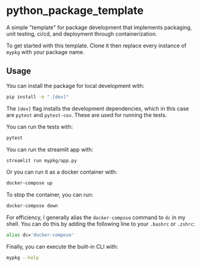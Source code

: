 # python_package_template

A simple "template" for package development that implements packaging, unit testing, ci/cd, and deployment through containerization.

To get started with this template. Clone it then replace every instance of `mypkg` with your package name.

## Usage

You can install the package for local development with:

```bash
pip install -e ".[dev]"
```

The `[dev]` flag installs the development dependencies, which in this case are `pytest` and `pytest-cov`. These are
used for running the tests.

You can run the tests with:

```bash
pytest
```

You can run the streamlit app with:

```bash
streamlit run mypkg/app.py
```

Or you can run it as a docker container with:

```bash
docker-compose up
```

To stop the container, you can run:

```bash
docker-compose down
```

For efficiency, I generally alias the `docker-compose` command to `dc` in my shell. You can do this by adding the following line to your `.bashrc` or `.zshrc`:

```bash
alias dc='docker-compose'
```

Finally, you can execute the built-in CLI with:

```bash
mypkg --help
```
